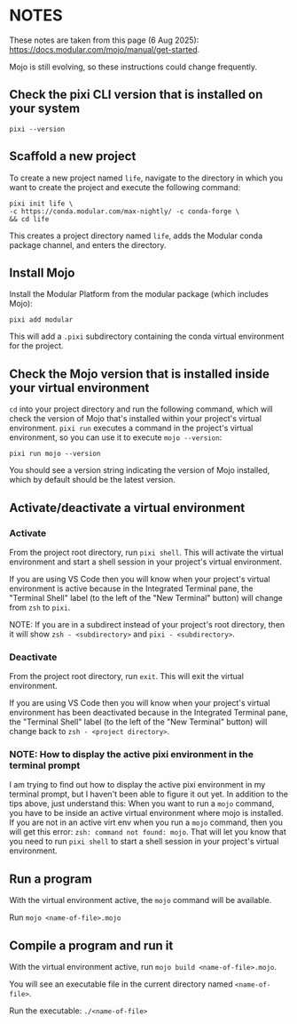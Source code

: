 # NOTES

These notes are taken from this page (6 Aug 2025): https://docs.modular.com/mojo/manual/get-started.

Mojo is still evolving, so these instructions could change frequently.

## Check the pixi CLI version that is installed on your system

```
pixi --version
```

## Scaffold a new project

To create a new project named `life`, navigate to the directory in which you want to create the project and execute the following command:

```
pixi init life \
-c https://conda.modular.com/max-nightly/ -c conda-forge \
&& cd life
```

This creates a project directory named `life`, adds the Modular conda package channel, and enters the directory.


## Install Mojo

Install the Modular Platform from the modular package (which includes Mojo):

```
pixi add modular
```

This will add a `.pixi` subdirectory containing the conda virtual environment for the project.

## Check the Mojo version that is installed inside your virtual environment

`cd` into your project directory and run the following command, which will check the version of Mojo that's installed within your project's virtual environment. `pixi run` executes a command in the project's virtual environment, so you can use it to execute `mojo --version`:

```
pixi run mojo --version
```

You should see a version string indicating the version of Mojo installed, which by default should be the latest version.

## Activate/deactivate a virtual environment

### Activate

From the project root directory, run `pixi shell`. This will activate the virtual environment and start a shell session in your project's virtual environment.

If you are using VS Code then you will know when your project's virtual environment is active because in the Integrated Terminal pane, the "Terminal Shell" label (to the left of the "New Terminal" button) will change from `zsh` to `pixi`.

NOTE: If you are in a subdirect instead of your project's root directory, then it will show `zsh - <subdirectory>` and `pixi - <subdirectory>`.

### Deactivate

From the project root directory, run `exit`. This will exit the virtual environment.

If you are using VS Code then you will know when your project's virtual environment has been deactivated because in the Integrated Terminal pane, the "Terminal Shell" label (to the left of the "New Terminal" button) will change back to `zsh - <project directory>`.

### NOTE: How to display the active pixi environment in the terminal prompt

I am trying to find out how to display the active pixi environment in my terminal prompt, but I haven't been able to figure it out yet. In addition to the tips above, just understand this: When you want to run a `mojo` command, you have to be inside an active virtual environment where mojo is installed. If you are not in an active virt env when you run a `mojo` command, then you will get this error: `zsh: command not found: mojo`. That will let you know that you need to run `pixi shell` to start a shell session in your project's virtual environment.

## Run a program

With the virtual environment active, the `mojo` command will be available.

Run `mojo <name-of-file>.mojo`

## Compile a program and run it

With the virtual environment active, run `mojo build <name-of-file>.mojo`.

You will see an executable file in the current directory named `<name-of-file>`.

Run the executable: `./<name-of-file>`
